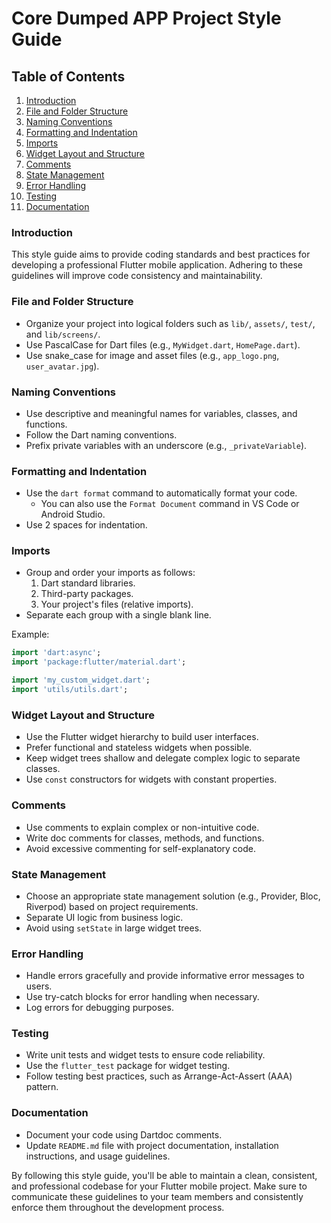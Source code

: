# Core Dumped APP Project Style Guide

## Table of Contents

1. [Introduction](#introduction)
2. [File and Folder Structure](#file-and-folder-structure)
3. [Naming Conventions](#naming-conventions)
4. [Formatting and Indentation](#formatting-and-indentation)
5. [Imports](#imports)
6. [Widget Layout and Structure](#widget-layout-and-structure)
7. [Comments](#comments)
8. [State Management](#state-management)
9. [Error Handling](#error-handling)
10. [Testing](#testing)
11. [Documentation](#documentation)

### Introduction
This style guide aims to provide coding standards and best practices for developing a professional Flutter mobile application. Adhering to these guidelines will improve code consistency and maintainability.

### File and Folder Structure
- Organize your project into logical folders such as `lib/`, `assets/`, `test/`, and `lib/screens/`.
- Use PascalCase for Dart files (e.g., `MyWidget.dart`, `HomePage.dart`).
- Use snake_case for image and asset files (e.g., `app_logo.png`, `user_avatar.jpg`).

### Naming Conventions
- Use descriptive and meaningful names for variables, classes, and functions.
- Follow the Dart naming conventions.
- Prefix private variables with an underscore (e.g., `_privateVariable`).

### Formatting and Indentation
- Use the `dart format` command to automatically format your code.
  - You can also use the `Format Document` command in VS Code or Android Studio.
- Use 2 spaces for indentation.

### Imports
- Group and order your imports as follows:
    1. Dart standard libraries.
    2. Third-party packages.
    3. Your project's files (relative imports).
- Separate each group with a single blank line.

Example:
```dart
import 'dart:async';
import 'package:flutter/material.dart';

import 'my_custom_widget.dart';
import 'utils/utils.dart';
````
### Widget Layout and Structure
- Use the Flutter widget hierarchy to build user interfaces.
- Prefer functional and stateless widgets when possible.
- Keep widget trees shallow and delegate complex logic to separate classes.
- Use `const` constructors for widgets with constant properties.

### Comments
- Use comments to explain complex or non-intuitive code.
- Write doc comments for classes, methods, and functions.
- Avoid excessive commenting for self-explanatory code.

### State Management
- Choose an appropriate state management solution (e.g., Provider, Bloc, Riverpod) based on project requirements.
- Separate UI logic from business logic.
- Avoid using `setState` in large widget trees.

### Error Handling
- Handle errors gracefully and provide informative error messages to users.
- Use try-catch blocks for error handling when necessary.
- Log errors for debugging purposes.

### Testing
- Write unit tests and widget tests to ensure code reliability.
- Use the `flutter_test` package for widget testing.
- Follow testing best practices, such as Arrange-Act-Assert (AAA) pattern.

### Documentation
- Document your code using Dartdoc comments.
- Update  `README.md` file with project documentation, installation instructions, and usage guidelines.

By following this style guide, you'll be able to maintain a clean, consistent, and professional codebase for your Flutter mobile project. Make sure to communicate these guidelines to your team members and consistently enforce them throughout the development process.


